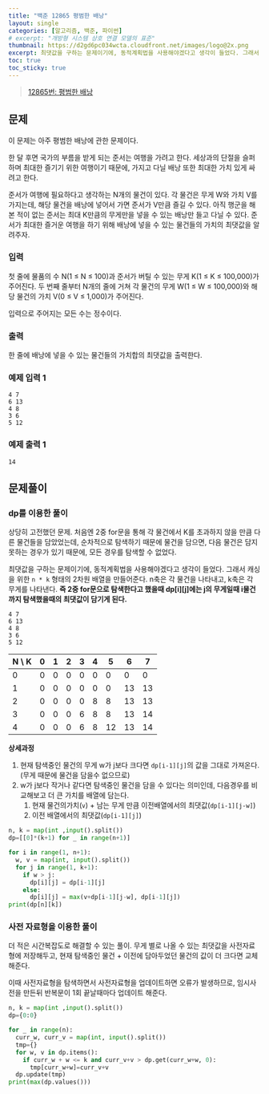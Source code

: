 ```yaml
---
title: "백준 12865 평범한 배낭"
layout: single
categories: [알고리즘, 백준, 파이썬]
# excerpt: "개방형 시스템 상호 연결 모델의 표준"
thumbnail: https://d2gd6pc034wcta.cloudfront.net/images/logo@2x.png
excerpt: 최댓값을 구하는 문제이기에, 동적계획법을 사용해야겠다고 생각이 들었다. 그래서 캐싱을 위한 `n * k` 형태의 2차원 배열을 만들어준다. n축은 각 물건을 나타내고, k축은 각 무게를 나타낸다.
toc: true
toc_sticky: true
---
```


>[12865번: 평범한 배낭](https://www.acmicpc.net/problem/12865)
>

## 문제

이 문제는 아주 평범한 배낭에 관한 문제이다.

한 달 후면 국가의 부름을 받게 되는 준서는 여행을 가려고 한다. 세상과의 단절을 슬퍼하며 최대한 즐기기 위한 여행이기 때문에, 가지고 다닐 배낭 또한 최대한 가치 있게 싸려고 한다.

준서가 여행에 필요하다고 생각하는 N개의 물건이 있다. 각 물건은 무게 W와 가치 V를 가지는데, 해당 물건을 배낭에 넣어서 가면 준서가 V만큼 즐길 수 있다. 아직 행군을 해본 적이 없는 준서는 최대 K만큼의 무게만을 넣을 수 있는 배낭만 들고 다닐 수 있다. 준서가 최대한 즐거운 여행을 하기 위해 배낭에 넣을 수 있는 물건들의 가치의 최댓값을 알려주자.

### 입력

첫 줄에 물품의 수 N(1 ≤ N ≤ 100)과 준서가 버틸 수 있는 무게 K(1 ≤ K ≤ 100,000)가 주어진다. 두 번째 줄부터 N개의 줄에 거쳐 각 물건의 무게 W(1 ≤ W ≤ 100,000)와 해당 물건의 가치 V(0 ≤ V ≤ 1,000)가 주어진다.

입력으로 주어지는 모든 수는 정수이다.

### 출력

한 줄에 배낭에 넣을 수 있는 물건들의 가치합의 최댓값을 출력한다.

### 예제 입력 1

```
4 7
6 13
4 8
3 6
5 12
```

### 예제 출력 1

```
14
```

## 문제풀이

### **dp를 이용한 풀이**

상당히 고전했던 문제. 처음엔 2중 for문을 통해 각 물건에서 K를 초과하지 않을 만큼 다른 물건들을 담았었는데, 순차적으로 탐색하기 때문에 물건을 담으면, 다음 물건은 담지 못하는 경우가 있기 때문에, 모든 경우를 탐색할 수 없었다.

최댓값을 구하는 문제이기에, 동적계획법을 사용해야겠다고 생각이 들었다. 그래서 캐싱을 위한 `n * k` 형태의 2차원 배열을 만들어준다. n축은 각 물건을 나타내고, k축은 각 무게를 나타낸다. **즉 2중 for문으로 탐색한다고 했을때 dp[i][j]에는 j의 무게일때 i물건까지 탐색했을때의 최댓값이 담기게 된다.**

```
4 7
6 13
4 8
3 6
5 12
```

| N \ K | 0 | 1 | 2 | 3 | 4 | 5 | 6 | 7 |
| --- | --- | --- | --- | --- | --- | --- | --- | --- |
| 0 | 0 | 0 | 0 | 0 | 0 | 0 | 0 | 0 |
| 1 | 0 | 0 | 0 | 0 | 0 | 0 | 13 | 13 |
| 2 | 0 | 0 | 0 | 0 | 8 | 8 | 13 | 13 |
| 3 | 0 | 0 | 0 | 6 | 8 | 8 | 13 | 14 |
| 4 | 0 | 0 | 0 | 6 | 8 | 12 | 13 | 14 |

**상세과정**
1. 현재 탐색중인 물건의 무게 w가 j보다 크다면 `dp[i-1][j]`의 값을 그대로 가져온다. (무게 때문에 물건을 담을수 없으므로)
2. w가 j보다 작거나 같다면 탐색중인 물건을 담을 수 있다는 의미인데, 다음경우를 비교해보고 더 큰 가치를 배열에 담는다.
    1. 현재 물건의가치(`v`) + 남는 무게 만큼 이전배열에서의 최댓값(`dp[i-1][j-w]`)
    2. 이전 배열에서의 최댓값(`dp[i-1][j]`)

```python
n, k = map(int ,input().split())
dp=[[0]*(k+1) for _ in range(n+1)]

for i in range(1, n+1):
  w, v = map(int, input().split())
  for j in range(1, k+1):
    if w > j:
      dp[i][j] = dp[i-1][j]
    else:
      dp[i][j] = max(v+dp[i-1][j-w], dp[i-1][j])
print(dp[n][k])
```

### 사전 자료형을 이용한 풀이

더 적은 시간복잡도로 해결할 수 있는 풀이. 무게 별로 나올 수 있는 최댓값을 사전자료형에 저장해두고, 현재 탐색중인 물건 + 이전에 담아두었던 물건의 값이 더 크다면 교체해준다.

이때 사전자료형을 탐색하면서 사전자료형을 업데이트하면 오류가 발생하므로, 임시사전을 만든뒤 반복문이 1회 끝날때마다 업데이트 해준다.

```python
n, k = map(int ,input().split())
dp={0:0}

for _ in range(n):
  curr_w, curr_v = map(int, input().split())
  tmp={}
  for w, v in dp.items():
    if curr_w + w <= k and curr_v+v > dp.get(curr_w+w, 0):
      tmp[curr_w+w]=curr_v+v
  dp.update(tmp)
print(max(dp.values()))
```